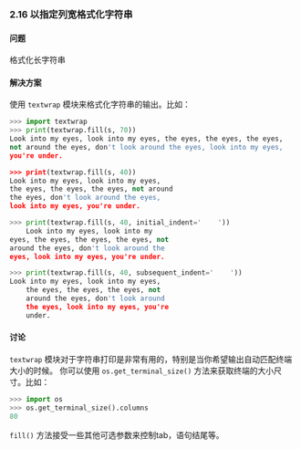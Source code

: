 ### 2.16 以指定列宽格式化字符串

#### 问题

格式化长字符串

#### 解决方案

使用 `textwrap` 模块来格式化字符串的输出。比如：

```python
>>> import textwrap
>>> print(textwrap.fill(s, 70))
Look into my eyes, look into my eyes, the eyes, the eyes, the eyes,
not around the eyes, don't look around the eyes, look into my eyes,
you're under.

>>> print(textwrap.fill(s, 40))
Look into my eyes, look into my eyes,
the eyes, the eyes, the eyes, not around
the eyes, don't look around the eyes,
look into my eyes, you're under.

>>> print(textwrap.fill(s, 40, initial_indent='    '))
    Look into my eyes, look into my
eyes, the eyes, the eyes, the eyes, not
around the eyes, don't look around the
eyes, look into my eyes, you're under.

>>> print(textwrap.fill(s, 40, subsequent_indent='    '))
Look into my eyes, look into my eyes,
    the eyes, the eyes, the eyes, not
    around the eyes, don't look around
    the eyes, look into my eyes, you're
    under.
```

#### 讨论

`textwrap` 模块对于字符串打印是非常有用的，特别是当你希望输出自动匹配终端大小的时候。 你可以使用 `os.get_terminal_size()` 方法来获取终端的大小尺寸。比如：

```python
>>> import os
>>> os.get_terminal_size().columns
80
```

`fill()` 方法接受一些其他可选参数来控制tab，语句结尾等。 